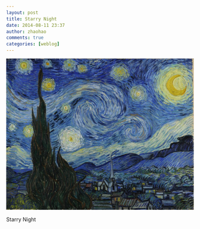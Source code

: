```yaml
---
layout: post
title: Starry Night
date: 2014-08-11 23:37
author: zhaohao
comments: true
categories: [weblog]
---
```

<a href="/Resource/StarryNight-1080.jpg"><img src="/Resource/StarryNight-1080.jpg" alt="StarryNight" /></a>

Starry Night
